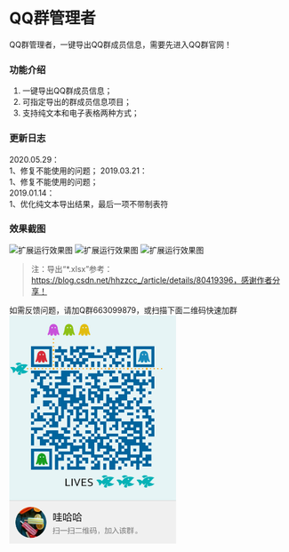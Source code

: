 # QQ群管理者  
QQ群管理者，一键导出QQ群成员信息，需要先进入QQ群官网！

### 功能介绍
1. 一键导出QQ群成员信息；
2. 可指定导出的群成员信息项目；
3. 支持纯文本和电子表格两种方式；

### 更新日志
2020.05.29：  
1、修复不能使用的问题；
2019.03.21：  
1、修复不能使用的问题；  
2019.01.14：  
1、优化纯文本导出结果，最后一项不带制表符

### 效果截图
![扩展运行效果图](https://raw.githubusercontent.com/bmqy/qq-group-manager/master/images/20181221125740.png)
![扩展运行效果图](https://raw.githubusercontent.com/bmqy/qq-group-manager/master/images/20181221125812.png)
![扩展运行效果图](https://raw.githubusercontent.com/bmqy/qq-group-manager/master/images/20181221125832.png)

> 注：导出“*.xlsx”参考：https://blog.csdn.net/hhzzcc_/article/details/80419396，感谢作者分享！

如需反馈问题，请加Q群663099879，或扫描下面二维码快速加群  
<img src="https://raw.githubusercontent.com/bmqy/taomi-tools/master/images/temp_qrcode_share_663099879.png" width="300" />
